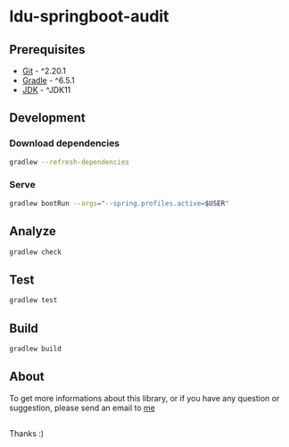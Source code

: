 # ldu-springboot-audit

## Prerequisites

* [Git](https://git-scm.com/download) - ^2.20.1
* [Gradle](https://gradle.org/releases/) - ^6.5.1
* [JDK](https://adoptopenjdk.net/index.html) - ^JDK11

## Development

### Download dependencies

```sh
gradlew --refresh-dependencies
```

### Serve

```sh
gradlew bootRun --args="--spring.profiles.active=$USER"
```

## Analyze

```sh
gradlew check
```

## Test

```sh
gradlew test
```

## Build

```sh
gradlew build
```

## About

To get more informations about this library, or if you have any question or suggestion, please send an email to [me](mailto:lildworks@gmail.com)

## 

Thanks :)
